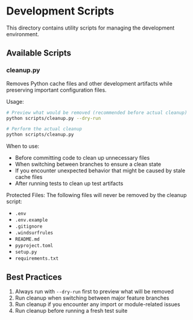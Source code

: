 # Development Scripts

This directory contains utility scripts for managing the development environment.

## Available Scripts

### cleanup.py
Removes Python cache files and other development artifacts while preserving important configuration files.

Usage:
```bash
# Preview what would be removed (recommended before actual cleanup)
python scripts/cleanup.py --dry-run

# Perform the actual cleanup
python scripts/cleanup.py
```

When to use:
- Before committing code to clean up unnecessary files
- When switching between branches to ensure a clean state
- If you encounter unexpected behavior that might be caused by stale cache files
- After running tests to clean up test artifacts

Protected Files:
The following files will never be removed by the cleanup script:
- `.env`
- `.env.example`
- `.gitignore`
- `.windsurfrules`
- `README.md`
- `pyproject.toml`
- `setup.py`
- `requirements.txt`

## Best Practices

1. Always run with `--dry-run` first to preview what will be removed
2. Run cleanup when switching between major feature branches
3. Run cleanup if you encounter any import or module-related issues
4. Run cleanup before running a fresh test suite

